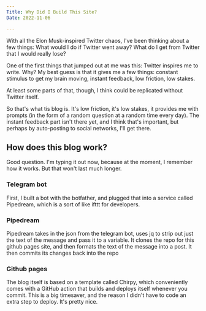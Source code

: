 ```yaml
---
Title: Why Did I Build This Site?
Date: 2022-11-06

---
```


With all the Elon Musk-inspired Twitter chaos, I've been thinking about a few things: What would I do if Twitter went away? What do I get from Twitter that I would really lose? 

One of the first things that jumped out at me was this: Twitter inspires me to write. Why? My best guess is that it gives me a few things: constant stimulus to get my brain moving, instant feedback, low friction, low stakes. 

At least some parts of that, though, I think could be replicated without Twitter itself. 

So that's what tis blog is. It's low friction, it's low stakes, it provides me with prompts (in the form of a random question at a random time every day). The instant feedback part isn't there yet, and I think that's important, but perhaps by auto-posting to social networks, I'll get there.

## How does this blog work?

Good question. I'm typing it out now, because at the moment, I remember how it works. But that won't last much longer.

### Telegram bot

First, I built a bot with the botfather, and plugged that  into a service called Pipedream, which is a sort of like ifttt for developers. 

### Pipedream

Pipedream takes in the json from the telegram bot, uses jq to strip out just the text of the message and pass it to a variable. It clones the repo for this github pages site, and then formats the text of the message into a post. It then commits its changes back into the repo

### Github pages
The blog itself is based on a template called Chirpy, which conveniently comes with a GitHub action that builds and deploys itself whenever you commit. This is a big timesaver, and the reason I didn't have to code an extra step to deploy. It's pretty nice.
